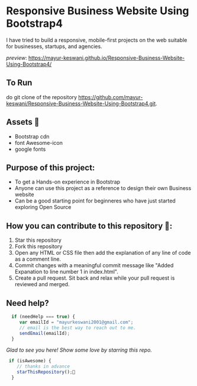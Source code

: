 # Responsive Business Website Using Bootstrap4
I have tried to build a responsive, mobile-first projects on the web suitable for businesses, startups, and agencies.

 _preview_: https://mayur-keswani.github.io/Responsive-Business-Website-Using-Bootstrap4/

## To Run
do git clone of the repository https://github.com/mayur-keswani/Responsive-Business-Website-Using-Bootstrap4.git.

## Assets 🔨
 - Bootstrap cdn
 - font Awesome-icon
 - google fonts

## Purpose of this project:
- To get a Hands-on experience in Bootstrap
- Anyone can use this project as a reference to design their own Business website
- Can be a good starting point for beginneres who have just started exploring Open Source

## How you can contribute to this repository 🤝:
 1) Star this repository
 2) Fork this repository
 3) Open any HTML or CSS file then add the explanation of any line of code as a comment line.
 4) Commit changes with a meaningful commit message like "Added Expanation to line number 1 in index.html".
 5) Create a pull request.
Sit back and relax while your pull request is reviewed and merged.

## Need help?

```Javascript
  if (needHelp === true) {
     var emailId = "mayurkeswani2001@gmail.com";
     // email is the best way to reach out to me.
     sendEmail(emailId);
  }
```

_Glad to see you here! Show some love by starring this repo._
```Javascript
 if (isAwesome) {
    // thanks in advance 
    starThisRepository();📲
  }
```



